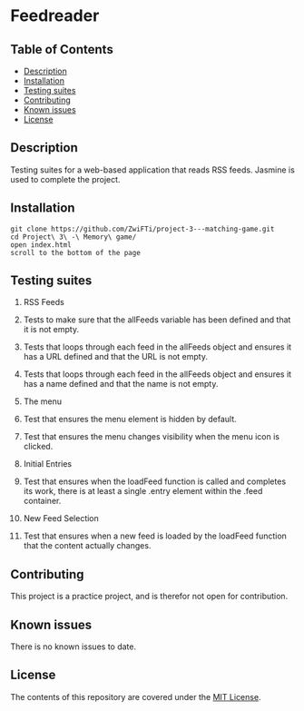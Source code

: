 # Feedreader

## Table of Contents

* [Description](#description)
* [Installation](#installation)
* [Testing suites](#testing)
* [Contributing](#contributing)
* [Known issues](#known)
* [License](#known)

## Description

Testing suites for a web-based application that reads RSS feeds. Jasmine is used to complete the project.

## Installation

```
git clone https://github.com/ZwiFTi/project-3---matching-game.git
cd Project\ 3\ -\ Memory\ game/
open index.html
scroll to the bottom of the page
```

## Testing suites

1. RSS Feeds
  1. Tests to make sure that the allFeeds variable has been defined and that it is not empty.
  2. Tests that loops through each feed in the allFeeds object and ensures it has a URL defined and that the URL is not empty.
  3. Tests that loops through each feed in the allFeeds object and ensures it has a name defined and that the name is not empty.

2. The menu
  1. Test that ensures the menu element is hidden by default.
  2. Test that ensures the menu changes visibility when the menu icon is clicked.

3. Initial Entries
  1. Test that ensures when the loadFeed function is called and completes its work, there is at least a single .entry element within the .feed container.

4. New Feed Selection
  1. Test that ensures when a new feed is loaded by the loadFeed function that the content actually changes.

## Contributing

This project is a practice project, and is therefor not open for contribution.


## Known issues

There is no known issues to date.


## License

The contents of this repository are covered under the [MIT License](LICENSE).
